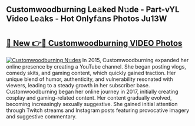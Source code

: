 ## Customwoodburning Le𝚊ked N𝚞de - Part-vYL Video Le𝚊ks - Hot Onlyf𝚊ns Photos Ju13W

# <h2><a href="http://ac51964.deff.icu/?id=Customwoodburning">🔗 New 👉🔴 Customwoodburning VIDEO Photos</a></h2>

[![Customwoodburning N𝚞des](https://i.imgur.com/rIISA9y.gif)](http://ac51964.deff.icu/?id=Customwoodburning)
In 2015, Customwoodburning expanded her online presence by creating a YouTube channel. She began posting vlogs, comedy skits, and gaming content, which quickly gained traction. Her unique blend of humor, authenticity, and vulnerability resonated with viewers, leading to a steady growth in her subscriber base. Customwoodburning began her online journey in 2017, initially creating cosplay and gaming-related content. Her content gradually evolved, becoming increasingly sexually suggestive. She gained initial attention through Twitch streams and Instagram posts featuring provocative imagery and suggestive commentary.
